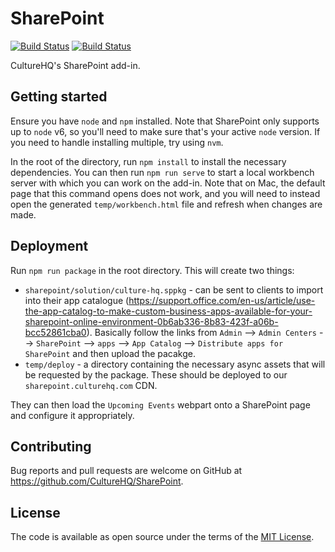 # SharePoint

[![Build Status](https://github.com/CultureHQ/SharePoint/workflows/Push/badge.svg)](https://github.com/CultureHQ/SharePoint/actions)
[![Build Status](https://travis-ci.com/CultureHQ/SharePoint.svg?branch=master)](https://travis-ci.com/CultureHQ/SharePoint)

CultureHQ's SharePoint add-in.

## Getting started

Ensure you have `node` and `npm` installed. Note that SharePoint only supports up to `node` v6, so you'll need to make sure that's your active `node` version. If you need to handle installing multiple, try using `nvm`.

In the root of the directory, run `npm install` to install the necessary dependencies. You can then run `npm run serve` to start a local workbench server with which you can work on the add-in. Note that on Mac, the default page that this command opens does not work, and you will need to instead open the generated `temp/workbench.html` file and refresh when changes are made.

## Deployment

Run `npm run package` in the root directory. This will create two things:

* `sharepoint/solution/culture-hq.sppkg` - can be sent to clients to import into their app catalogue (https://support.office.com/en-us/article/use-the-app-catalog-to-make-custom-business-apps-available-for-your-sharepoint-online-environment-0b6ab336-8b83-423f-a06b-bcc52861cba0). Basically follow the links from `Admin` --> `Admin Centers` --> `SharePoint` --> `apps` --> `App Catalog` --> `Distribute apps for SharePoint` and then upload the pacakge.
* `temp/deploy` - a directory containing the necessary async assets that will be requested by the package. These should be deployed to our `sharepoint.culturehq.com` CDN.

They can then load the `Upcoming Events` webpart onto a SharePoint page and configure it appropriately.

## Contributing

Bug reports and pull requests are welcome on GitHub at https://github.com/CultureHQ/SharePoint.

## License

The code is available as open source under the terms of the [MIT License](https://opensource.org/licenses/MIT).
